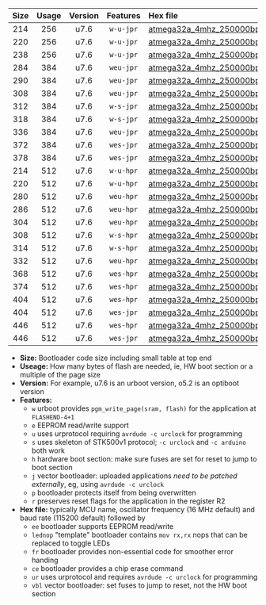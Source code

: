 |Size|Usage|Version|Features|Hex file|
|:-:|:-:|:-:|:-:|:--|
|214|256|u7.6|`w-u-jpr`|[atmega32a_4mhz_250000bps_ur_vbl.hex](https://raw.githubusercontent.com/stefanrueger/urboot/main/atmega32a_4mhz_250000bps_ur_vbl.hex)|
|220|256|u7.6|`w-u-jpr`|[atmega32a_4mhz_250000bps_lednop_ur_vbl.hex](https://raw.githubusercontent.com/stefanrueger/urboot/main/atmega32a_4mhz_250000bps_lednop_ur_vbl.hex)|
|238|256|u7.6|`w-u-jpr`|[atmega32a_4mhz_250000bps_lednop_fr_ur_vbl.hex](https://raw.githubusercontent.com/stefanrueger/urboot/main/atmega32a_4mhz_250000bps_lednop_fr_ur_vbl.hex)|
|284|384|u7.6|`weu-jpr`|[atmega32a_4mhz_250000bps_ee_ur_vbl.hex](https://raw.githubusercontent.com/stefanrueger/urboot/main/atmega32a_4mhz_250000bps_ee_ur_vbl.hex)|
|290|384|u7.6|`weu-jpr`|[atmega32a_4mhz_250000bps_ee_lednop_ur_vbl.hex](https://raw.githubusercontent.com/stefanrueger/urboot/main/atmega32a_4mhz_250000bps_ee_lednop_ur_vbl.hex)|
|308|384|u7.6|`weu-jpr`|[atmega32a_4mhz_250000bps_ee_lednop_fr_ur_vbl.hex](https://raw.githubusercontent.com/stefanrueger/urboot/main/atmega32a_4mhz_250000bps_ee_lednop_fr_ur_vbl.hex)|
|312|384|u7.6|`w-s-jpr`|[atmega32a_4mhz_250000bps_vbl.hex](https://raw.githubusercontent.com/stefanrueger/urboot/main/atmega32a_4mhz_250000bps_vbl.hex)|
|318|384|u7.6|`w-s-jpr`|[atmega32a_4mhz_250000bps_lednop_vbl.hex](https://raw.githubusercontent.com/stefanrueger/urboot/main/atmega32a_4mhz_250000bps_lednop_vbl.hex)|
|336|384|u7.6|`weu-jpr`|[atmega32a_4mhz_250000bps_ee_lednop_fr_ce_ur_vbl.hex](https://raw.githubusercontent.com/stefanrueger/urboot/main/atmega32a_4mhz_250000bps_ee_lednop_fr_ce_ur_vbl.hex)|
|372|384|u7.6|`wes-jpr`|[atmega32a_4mhz_250000bps_ee_vbl.hex](https://raw.githubusercontent.com/stefanrueger/urboot/main/atmega32a_4mhz_250000bps_ee_vbl.hex)|
|378|384|u7.6|`wes-jpr`|[atmega32a_4mhz_250000bps_ee_lednop_vbl.hex](https://raw.githubusercontent.com/stefanrueger/urboot/main/atmega32a_4mhz_250000bps_ee_lednop_vbl.hex)|
|214|512|u7.6|`w-u-hpr`|[atmega32a_4mhz_250000bps_ur.hex](https://raw.githubusercontent.com/stefanrueger/urboot/main/atmega32a_4mhz_250000bps_ur.hex)|
|220|512|u7.6|`w-u-hpr`|[atmega32a_4mhz_250000bps_lednop_ur.hex](https://raw.githubusercontent.com/stefanrueger/urboot/main/atmega32a_4mhz_250000bps_lednop_ur.hex)|
|280|512|u7.6|`weu-hpr`|[atmega32a_4mhz_250000bps_ee_ur.hex](https://raw.githubusercontent.com/stefanrueger/urboot/main/atmega32a_4mhz_250000bps_ee_ur.hex)|
|286|512|u7.6|`weu-hpr`|[atmega32a_4mhz_250000bps_ee_lednop_ur.hex](https://raw.githubusercontent.com/stefanrueger/urboot/main/atmega32a_4mhz_250000bps_ee_lednop_ur.hex)|
|304|512|u7.6|`weu-hpr`|[atmega32a_4mhz_250000bps_ee_lednop_fr_ur.hex](https://raw.githubusercontent.com/stefanrueger/urboot/main/atmega32a_4mhz_250000bps_ee_lednop_fr_ur.hex)|
|308|512|u7.6|`w-s-hpr`|[atmega32a_4mhz_250000bps.hex](https://raw.githubusercontent.com/stefanrueger/urboot/main/atmega32a_4mhz_250000bps.hex)|
|314|512|u7.6|`w-s-hpr`|[atmega32a_4mhz_250000bps_lednop.hex](https://raw.githubusercontent.com/stefanrueger/urboot/main/atmega32a_4mhz_250000bps_lednop.hex)|
|332|512|u7.6|`weu-hpr`|[atmega32a_4mhz_250000bps_ee_lednop_fr_ce_ur.hex](https://raw.githubusercontent.com/stefanrueger/urboot/main/atmega32a_4mhz_250000bps_ee_lednop_fr_ce_ur.hex)|
|368|512|u7.6|`wes-hpr`|[atmega32a_4mhz_250000bps_ee.hex](https://raw.githubusercontent.com/stefanrueger/urboot/main/atmega32a_4mhz_250000bps_ee.hex)|
|374|512|u7.6|`wes-hpr`|[atmega32a_4mhz_250000bps_ee_lednop.hex](https://raw.githubusercontent.com/stefanrueger/urboot/main/atmega32a_4mhz_250000bps_ee_lednop.hex)|
|404|512|u7.6|`wes-hpr`|[atmega32a_4mhz_250000bps_ee_lednop_fr.hex](https://raw.githubusercontent.com/stefanrueger/urboot/main/atmega32a_4mhz_250000bps_ee_lednop_fr.hex)|
|404|512|u7.6|`wes-jpr`|[atmega32a_4mhz_250000bps_ee_lednop_fr_vbl.hex](https://raw.githubusercontent.com/stefanrueger/urboot/main/atmega32a_4mhz_250000bps_ee_lednop_fr_vbl.hex)|
|446|512|u7.6|`wes-hpr`|[atmega32a_4mhz_250000bps_ee_lednop_fr_ce.hex](https://raw.githubusercontent.com/stefanrueger/urboot/main/atmega32a_4mhz_250000bps_ee_lednop_fr_ce.hex)|
|446|512|u7.6|`wes-jpr`|[atmega32a_4mhz_250000bps_ee_lednop_fr_ce_vbl.hex](https://raw.githubusercontent.com/stefanrueger/urboot/main/atmega32a_4mhz_250000bps_ee_lednop_fr_ce_vbl.hex)|

- **Size:** Bootloader code size including small table at top end
- **Useage:** How many bytes of flash are needed, ie, HW boot section or a multiple of the page size
- **Version:** For example, u7.6 is an urboot version, o5.2 is an optiboot version
- **Features:**
  + `w` urboot provides `pgm_write_page(sram, flash)` for the application at `FLASHEND-4+1`
  + `e` EEPROM read/write support
  + `u` uses urprotocol requiring `avrdude -c urclock` for programming
  + `s` uses skeleton of STK500v1 protocol; `-c urclock` and `-c arduino` both work
  + `h` hardware boot section: make sure fuses are set for reset to jump to boot section
  + `j` vector bootloader: uploaded applications *need to be patched externally*, eg, using `avrdude -c urclock`
  + `p` bootloader protects itself from being overwritten
  + `r` preserves reset flags for the application in the register R2
- **Hex file:** typically MCU name, oscillator frequency (16 MHz default) and baud rate (115200 default) followed by
  + `ee` bootloader supports EEPROM read/write
  + `lednop` "template" bootloader contains `mov rx,rx` nops that can be replaced to toggle LEDs
  + `fr` bootloader provides non-essential code for smoother error handing
  + `ce` bootloader provides a chip erase command
  + `ur` uses urprotocol and requires `avrdude -c urclock` for programming
  + `vbl` vector bootloader: set fuses to jump to reset, not the HW boot section
